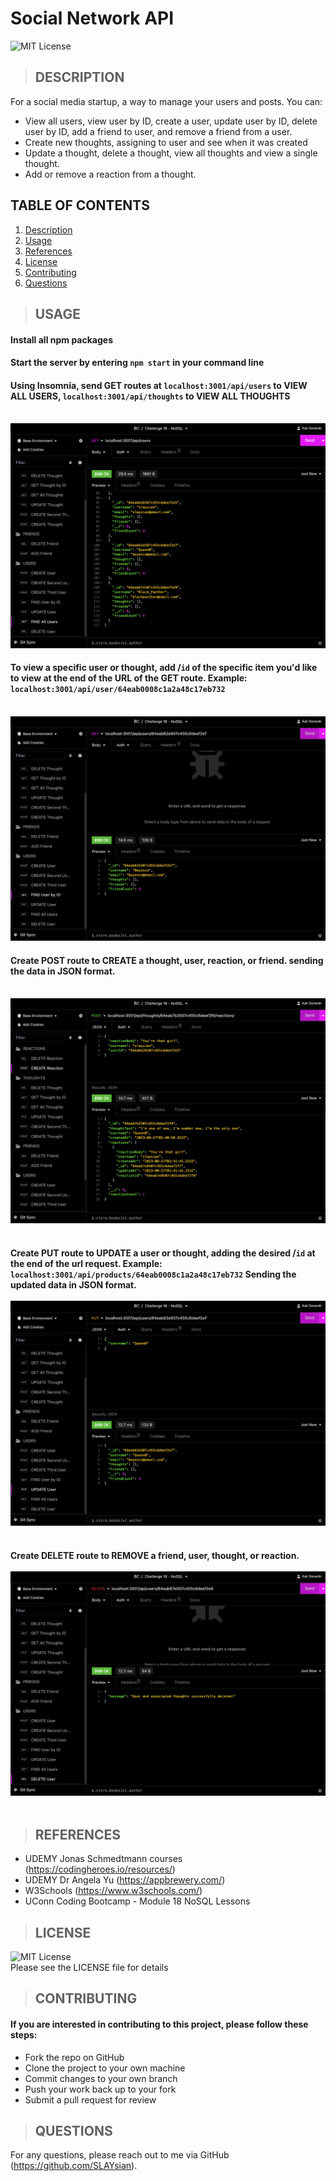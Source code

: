 # Social Network API

![MIT License](https://img.shields.io/badge/License-MIT-yellow.svg)

> ## DESCRIPTION
  For a social media startup, a way to manage your users and posts. You can:
  - View all users, view user by ID, create a user, update user by ID, delete user by ID, add a friend to user, and remove a friend from a user.
  - Create new thoughts, assigning to user and see when it was created
  - Update a thought, delete a thought, view all thoughts and view a single thought.
  - Add or remove a reaction from a thought.


## TABLE OF CONTENTS
  1. [Description](#description)
  2. [Usage](#usage)
  3. [References](#references)
  4. [License](#license)
  5. [Contributing](#contributing)
  6. [Questions](#questions)

> ## USAGE

#### Install all npm packages<br/>
#### Start the server by entering `npm start` in your command line <br/>
#### Using Insomnia, send GET routes at `localhost:3001/api/users` to VIEW ALL USERS, `localhost:3001/api/thoughts` to VIEW ALL THOUGHTS<br/><br/>
![view all users](./images/find-all-users.png)<br/>
#### To view a specific user or thought, add /`id` of the specific item you'd like to view at the end of the URL of the GET route. Example: `localhost:3001/api/user/64eab0008c1a2a48c17eb732`<br/><br/>
![view one user](./images/find-one-user.png)
#### Create POST route to CREATE a thought, user, reaction, or friend. sending the data in JSON format.<br/><br/>
![create reaction](./images/add-reaction.png)<br/><br/>
#### Create PUT route to UPDATE a user or thought, adding the desired /`id` at the end of the url request. Example: `localhost:3001/api/products/64eab0008c1a2a48c17eb732` Sending the updated data in JSON format.<br/><br/>![update user](./images/update-user.png)<br/><br/>

#### Create DELETE route to REMOVE a friend, user, thought, or reaction.<br/><br/>![delete user](./images/delete-user.png)<br/><br/>


> ## REFERENCES
- UDEMY Jonas Schmedtmann courses (https://codingheroes.io/resources/)
- UDEMY Dr Angela Yu (https://appbrewery.com/)
- W3Schools (https://www.w3schools.com/)
- UConn Coding Bootcamp - Module 18 NoSQL Lessons

> ## LICENSE
![MIT License](https://img.shields.io/badge/License-MIT-yellow.svg)<br/>
Please see the LICENSE file for details


> ## CONTRIBUTING
#### If you are interested in contributing to this project, please follow these steps:
- Fork the repo on GitHub
- Clone the project to your own machine
- Commit changes to your own branch
- Push your work back up to your fork
- Submit a pull request for review

> ## QUESTIONS
For any questions, please reach out to me via GitHub (https://github.com/SLAYsian).